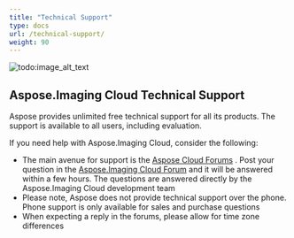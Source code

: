```yaml
---
title: "Technical Support"
type: docs
url: /technical-support/
weight: 90
---
```


![todo:image\_alt\_text](/plugins/servlet/confluence/placeholder/unknown-macro)
## **Aspose.Imaging Cloud Technical Support**
Aspose provides unlimited free technical support for all its products. The support is available to all users, including evaluation.

If you need help with Aspose.Imaging Cloud, consider the following:

- The main avenue for support is the [Aspose Cloud Forums](http://forum.aspose.cloud/) . Post your question in the [Aspose.Imaging Cloud Forum](https://forum.aspose.cloud/c/imaging) and it will be answered within a few hours. The questions are answered directly by the Aspose.Imaging Cloud development team
- Please note, Aspose does not provide technical support over the phone. Phone support is only available for sales and purchase questions
- When expecting a reply in the forums, please allow for time zone differences



